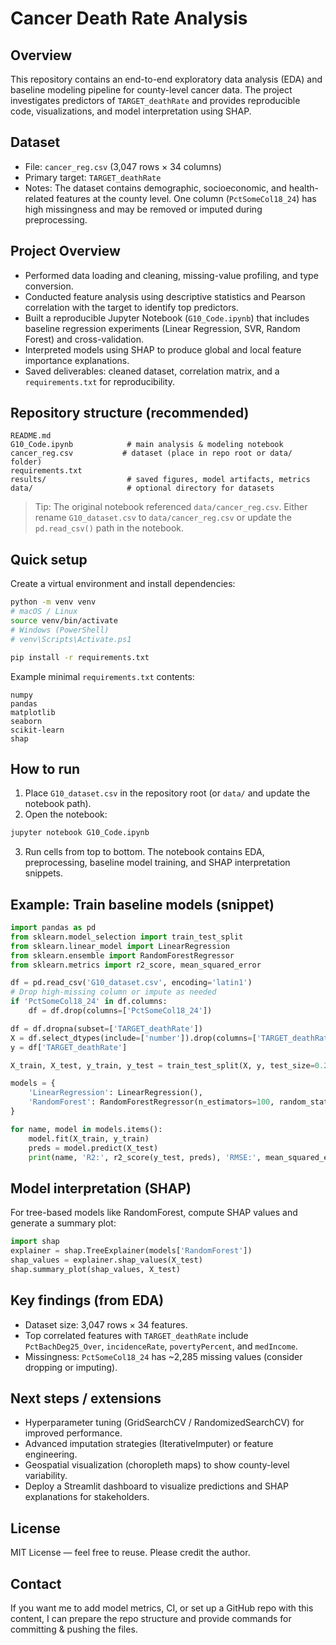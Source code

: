 # Cancer Death Rate Analysis

## Overview
This repository contains an end-to-end exploratory data analysis (EDA) and baseline modeling pipeline for county-level cancer data. The project investigates predictors of `TARGET_deathRate` and provides reproducible code, visualizations, and model interpretation using SHAP.

## Dataset
- File: `cancer_reg.csv` (3,047 rows × 34 columns)
- Primary target: `TARGET_deathRate`
- Notes: The dataset contains demographic, socioeconomic, and health-related features at the county level. One column (`PctSomeCol18_24`) has high missingness and may be removed or imputed during preprocessing.

## Project Overview
- Performed data loading and cleaning, missing-value profiling, and type conversion.
- Conducted feature analysis using descriptive statistics and Pearson correlation with the target to identify top predictors.
- Built a reproducible Jupyter Notebook (`G10_Code.ipynb`) that includes baseline regression experiments (Linear Regression, SVR, Random Forest) and cross-validation.
- Interpreted models using SHAP to produce global and local feature importance explanations.
- Saved deliverables: cleaned dataset, correlation matrix, and a `requirements.txt` for reproducibility.

## Repository structure (recommended)
```
README.md
G10_Code.ipynb            # main analysis & modeling notebook
cancer_reg.csv           # dataset (place in repo root or data/ folder)
requirements.txt
results/                  # saved figures, model artifacts, metrics
data/                     # optional directory for datasets
```
> Tip: The original notebook referenced `data/cancer_reg.csv`. Either rename `G10_dataset.csv` to `data/cancer_reg.csv` or update the `pd.read_csv()` path in the notebook.

## Quick setup
Create a virtual environment and install dependencies:
```bash
python -m venv venv
# macOS / Linux
source venv/bin/activate
# Windows (PowerShell)
# venv\Scripts\Activate.ps1

pip install -r requirements.txt
```
Example minimal `requirements.txt` contents:
```
numpy
pandas
matplotlib
seaborn
scikit-learn
shap
```

## How to run
1. Place `G10_dataset.csv` in the repository root (or `data/` and update the notebook path).
2. Open the notebook:
```bash
jupyter notebook G10_Code.ipynb
```
3. Run cells from top to bottom. The notebook contains EDA, preprocessing, baseline model training, and SHAP interpretation snippets.

## Example: Train baseline models (snippet)
```python
import pandas as pd
from sklearn.model_selection import train_test_split
from sklearn.linear_model import LinearRegression
from sklearn.ensemble import RandomForestRegressor
from sklearn.metrics import r2_score, mean_squared_error

df = pd.read_csv('G10_dataset.csv', encoding='latin1')
# Drop high-missing column or impute as needed
if 'PctSomeCol18_24' in df.columns:
    df = df.drop(columns=['PctSomeCol18_24'])

df = df.dropna(subset=['TARGET_deathRate'])
X = df.select_dtypes(include=['number']).drop(columns=['TARGET_deathRate'])
y = df['TARGET_deathRate']

X_train, X_test, y_train, y_test = train_test_split(X, y, test_size=0.2, random_state=42)

models = {
    'LinearRegression': LinearRegression(),
    'RandomForest': RandomForestRegressor(n_estimators=100, random_state=42)
}

for name, model in models.items():
    model.fit(X_train, y_train)
    preds = model.predict(X_test)
    print(name, 'R2:', r2_score(y_test, preds), 'RMSE:', mean_squared_error(y_test, preds, squared=False))
```

## Model interpretation (SHAP)
For tree-based models like RandomForest, compute SHAP values and generate a summary plot:
```python
import shap
explainer = shap.TreeExplainer(models['RandomForest'])
shap_values = explainer.shap_values(X_test)
shap.summary_plot(shap_values, X_test)
```

## Key findings (from EDA)
- Dataset size: 3,047 rows × 34 features.
- Top correlated features with `TARGET_deathRate` include `PctBachDeg25_Over`, `incidenceRate`, `povertyPercent`, and `medIncome`.
- Missingness: `PctSomeCol18_24` has ~2,285 missing values (consider dropping or imputing).

## Next steps / extensions
- Hyperparameter tuning (GridSearchCV / RandomizedSearchCV) for improved performance.
- Advanced imputation strategies (IterativeImputer) or feature engineering.
- Geospatial visualization (choropleth maps) to show county-level variability.
- Deploy a Streamlit dashboard to visualize predictions and SHAP explanations for stakeholders.

## License
MIT License — feel free to reuse. Please credit the author.

## Contact
If you want me to add model metrics, CI, or set up a GitHub repo with this content, I can prepare the repo structure and provide commands for committing & pushing the files.
